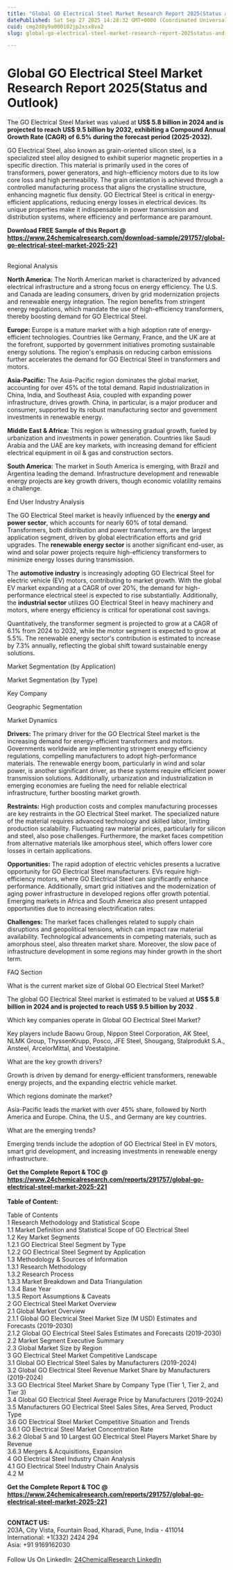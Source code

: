 ```yaml
---
title: "Global GO Electrical Steel Market Research Report 2025(Status and Outlook)"
datePublished: Sat Sep 27 2025 14:28:32 GMT+0000 (Coordinated Universal Time)
cuid: cmg2d8y9a000102jp2xsx8va2
slug: global-go-electrical-steel-market-research-report-2025status-and-outlook-1

---
```


# Global GO Electrical Steel Market Research Report 2025(Status and Outlook)

<p>The GO Electrical Steel Market was valued at <strong>US$ 5.8 billion in 2024 and is projected to reach US$ 9.5 billion by 2032, exhibiting a Compound Annual Growth Rate (CAGR) of 6.5% during the forecast period (2025-2032).</strong></p><p>
</p><p>GO Electrical Steel, also known as grain-oriented silicon steel, is a specialized steel alloy designed to exhibit superior magnetic properties in a specific direction. This material is primarily used in the cores of transformers, power generators, and high-efficiency motors due to its low core loss and high permeability. The grain orientation is achieved through a controlled manufacturing process that aligns the crystalline structure, enhancing magnetic flux density. GO Electrical Steel is critical in energy-efficient applications, reducing energy losses in electrical devices. Its unique properties make it indispensable in power transmission and distribution systems, where efficiency and performance are paramount.</p><div><b>Download FREE Sample of this Report @ 
            <a href="https://www.24chemicalresearch.com/download-sample/291757/global-go-electrical-steel-market-2025-221">
            https://www.24chemicalresearch.com/download-sample/291757/global-go-electrical-steel-market-2025-221</a></b></div><br><p>
Regional Analysis</p><p>
</p><p><strong>North America:</strong> The North American market is characterized by advanced electrical infrastructure and a strong focus on energy efficiency. The U.S. and Canada are leading consumers, driven by grid modernization projects and renewable energy integration. The region benefits from stringent energy regulations, which mandate the use of high-efficiency transformers, thereby boosting demand for GO Electrical Steel.</p><p>
</p><p><strong>Europe:</strong> Europe is a mature market with a high adoption rate of energy-efficient technologies. Countries like Germany, France, and the UK are at the forefront, supported by government initiatives promoting sustainable energy solutions. The region's emphasis on reducing carbon emissions further accelerates the demand for GO Electrical Steel in transformers and motors.</p><p>
</p><p><strong>Asia-Pacific:</strong> The Asia-Pacific region dominates the global market, accounting for over 45% of the total demand. Rapid industrialization in China, India, and Southeast Asia, coupled with expanding power infrastructure, drives growth. China, in particular, is a major producer and consumer, supported by its robust manufacturing sector and government investments in renewable energy.</p><p>
</p><p><strong>Middle East &amp; Africa:</strong> This region is witnessing gradual growth, fueled by urbanization and investments in power generation. Countries like Saudi Arabia and the UAE are key markets, with increasing demand for efficient electrical equipment in oil &amp; gas and construction sectors.</p><p>
</p><p><strong>South America:</strong> The market in South America is emerging, with Brazil and Argentina leading the demand. Infrastructure development and renewable energy projects are key growth drivers, though economic volatility remains a challenge.</p><p>
End User Industry Analysis</p><p>
</p><p>The GO Electrical Steel market is heavily influenced by the <strong>energy and power sector</strong>, which accounts for nearly 60% of total demand. Transformers, both distribution and power transformers, are the largest application segment, driven by global electrification efforts and grid upgrades. The <strong>renewable energy sector</strong> is another significant end-user, as wind and solar power projects require high-efficiency transformers to minimize energy losses during transmission.</p><p>
</p><p>The <strong>automotive industry</strong> is increasingly adopting GO Electrical Steel for electric vehicle (EV) motors, contributing to market growth. With the global EV market expanding at a CAGR of over 20%, the demand for high-performance electrical steel is expected to rise substantially. Additionally, the <strong>industrial sector</strong> utilizes GO Electrical Steel in heavy machinery and motors, where energy efficiency is critical for operational cost savings.</p><p>
</p><p>Quantitatively, the transformer segment is projected to grow at a CAGR of 6.1% from 2024 to 2032, while the motor segment is expected to grow at 5.5%. The renewable energy sector's contribution is estimated to increase by 7.3% annually, reflecting the global shift toward sustainable energy solutions.</p><p>
Market Segmentation (by Application)</p><p>
</p><p>
Market Segmentation (by Type)</p><p>
</p><p>
Key Company</p><p>
</p><p>
Geographic Segmentation</p><p>
</p><p>
Market Dynamics</p><p>
</p><p><strong>Drivers:</strong> The primary driver for the GO Electrical Steel market is the increasing demand for energy-efficient transformers and motors. Governments worldwide are implementing stringent energy efficiency regulations, compelling manufacturers to adopt high-performance materials. The renewable energy boom, particularly in wind and solar power, is another significant driver, as these systems require efficient power transmission solutions. Additionally, urbanization and industrialization in emerging economies are fueling the need for reliable electrical infrastructure, further boosting market growth.</p><p>
</p><p><strong>Restraints:</strong> High production costs and complex manufacturing processes are key restraints in the GO Electrical Steel market. The specialized nature of the material requires advanced technology and skilled labor, limiting production scalability. Fluctuating raw material prices, particularly for silicon and steel, also pose challenges. Furthermore, the market faces competition from alternative materials like amorphous steel, which offers lower core losses in certain applications.</p><p>
</p><p><strong>Opportunities:</strong> The rapid adoption of electric vehicles presents a lucrative opportunity for GO Electrical Steel manufacturers. EVs require high-efficiency motors, where GO Electrical Steel can significantly enhance performance. Additionally, smart grid initiatives and the modernization of aging power infrastructure in developed regions offer growth potential. Emerging markets in Africa and South America also present untapped opportunities due to increasing electrification rates.</p><p>
</p><p><strong>Challenges:</strong> The market faces challenges related to supply chain disruptions and geopolitical tensions, which can impact raw material availability. Technological advancements in competing materials, such as amorphous steel, also threaten market share. Moreover, the slow pace of infrastructure development in some regions may hinder growth in the short term.</p><p>
FAQ Section</p><p>
What is the current market size of Global GO Electrical Steel Market?</p><p>
</p><p>The global GO Electrical Steel market is estimated to be valued at <strong>US$ 5.8 billion in 2024 and is projected to reach US$ 9.5 billion by 2032</strong> .</p><p>
Which key companies operate in Global GO Electrical Steel Market?</p><p>
</p><p>Key players include Baowu Group, Nippon Steel Corporation, AK Steel, NLMK Group, ThyssenKrupp, Posco, JFE Steel, Shougang, Stalprodukt S.A., Ansteel, ArcelorMittal, and Voestalpine.</p><p>
What are the key growth drivers?</p><p>
</p><p>Growth is driven by demand for energy-efficient transformers, renewable energy projects, and the expanding electric vehicle market.</p><p>
Which regions dominate the market?</p><p>
</p><p>Asia-Pacific leads the market with over 45% share, followed by North America and Europe. China, the U.S., and Germany are key countries.</p><p>
What are the emerging trends?</p><p>
</p><p>Emerging trends include the adoption of GO Electrical Steel in EV motors, smart grid development, and increasing investments in renewable energy infrastructure.</p>

<div><b>Get the Complete Report & TOC @ 
            <a href="https://www.24chemicalresearch.com/reports/291757/global-go-electrical-steel-market-2025-221">
            https://www.24chemicalresearch.com/reports/291757/global-go-electrical-steel-market-2025-221</a></b></div><br>
            <b>Table of Content:</b><p>Table of Contents<br />
1 Research Methodology and Statistical Scope<br />
1.1 Market Definition and Statistical Scope of GO Electrical Steel<br />
1.2 Key Market Segments<br />
1.2.1 GO Electrical Steel Segment by Type<br />
1.2.2 GO Electrical Steel Segment by Application<br />
1.3 Methodology & Sources of Information<br />
1.3.1 Research Methodology<br />
1.3.2 Research Process<br />
1.3.3 Market Breakdown and Data Triangulation<br />
1.3.4 Base Year<br />
1.3.5 Report Assumptions & Caveats<br />
2 GO Electrical Steel Market Overview<br />
2.1 Global Market Overview<br />
2.1.1 Global GO Electrical Steel Market Size (M USD) Estimates and Forecasts (2019-2030)<br />
2.1.2 Global GO Electrical Steel Sales Estimates and Forecasts (2019-2030)<br />
2.2 Market Segment Executive Summary<br />
2.3 Global Market Size by Region<br />
3 GO Electrical Steel Market Competitive Landscape<br />
3.1 Global GO Electrical Steel Sales by Manufacturers (2019-2024)<br />
3.2 Global GO Electrical Steel Revenue Market Share by Manufacturers (2019-2024)<br />
3.3 GO Electrical Steel Market Share by Company Type (Tier 1, Tier 2, and Tier 3)<br />
3.4 Global GO Electrical Steel Average Price by Manufacturers (2019-2024)<br />
3.5 Manufacturers GO Electrical Steel Sales Sites, Area Served, Product Type<br />
3.6 GO Electrical Steel Market Competitive Situation and Trends<br />
3.6.1 GO Electrical Steel Market Concentration Rate<br />
3.6.2 Global 5 and 10 Largest GO Electrical Steel Players Market Share by Revenue<br />
3.6.3 Mergers & Acquisitions, Expansion<br />
4 GO Electrical Steel Industry Chain Analysis<br />
4.1 GO Electrical Steel Industry Chain Analysis<br />
4.2 M</p>

<div><b>Get the Complete Report & TOC @ 
            <a href="https://www.24chemicalresearch.com/reports/291757/global-go-electrical-steel-market-2025-221">
            https://www.24chemicalresearch.com/reports/291757/global-go-electrical-steel-market-2025-221</a></b></div><br>

<b>CONTACT US:</b><br>
            203A, City Vista, Fountain Road, Kharadi, Pune, India - 411014<br>
            International: +1(332) 2424 294<br>
            Asia: +91 9169162030 <br><br>
            Follow Us On LinkedIn: <a href="https://www.linkedin.com/company/24chemicalresearch/">24ChemicalResearch LinkedIn</a>